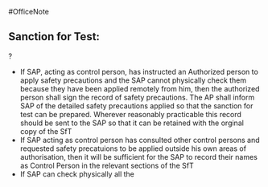 #OfficeNote
## **Sanction for Test:**
?
- If SAP, acting as control person, has instructed an Authorized person to apply safety precautions and the SAP cannot physically check them because they have been applied remotely from him, then the authorized person shall sign the record of safety precautions. The AP shall inform SAP of the detailed safety precautions applied so that the sanction for test can be prepared. Wherever reasonably practicable this record should be sent to the SAP so that it can be retained with the orginal copy of the SfT
- If SAP acting as control person has consulted other control persons and requested safety precatuions to be applied outside his own areas of authorisation, then it will be sufficient for the SAP to record their names as Control Person in the relevant sections of the SfT
- If SAP can check physically all the
<!--SR:!2024-07-06,3,250-->